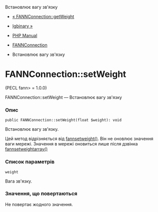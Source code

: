 Встановлює вагу зв'язку

-   [« FANNConnection::getWeight](fannconnection.getweight.html)
    
-   [Igbinary »](book.igbinary.html)
    
-   [PHP Manual](index.html)
    
-   [FANNConnection](class.fannconnection.html)
    
-   Встановлює вагу зв'язку
    

# FANNConnection::setWeight

(PECL fann> = 1.0.0)

FANNConnection::setWeight — Встановлює вагу зв'язку

### Опис

```methodsynopsis
public FANNConnection::setWeight(float $weight): void
```

Встановлює вагу зв'язку.

Цей метод відрізняється від [fannsetweight()](function.fann-set-weight.html). Він не оновлює значення ваги мережі. Значення в мережі оновиться лише після дзвінка [fannsetweightarray()](function.fann-set-weight-array.html)

### Список параметрів

`weight`

Вага зв'язку.

### Значення, що повертаються

Не повертає жодного значення.